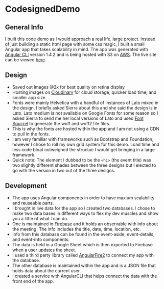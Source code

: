 # CodesignedDemo

## General Info

I built this code demo as I would approach a real life, large project. Instead of just building a static html page with some css magic, I built a small Angular app that takes scalability in mind. The app was generated with [Angular CLI](https://github.com/angular/angular-cli) version 1.4.2 and is being hosted with S3 on [AWS](https://aws.amazon.com/). The live site can be viewed [here](http://trippruittcodedemo.com/).

## Design

* Saved out images @2x for best quality on retina display
* Hosting images on [Cloudinary](https://cloudinary.com/) for cloud storage, quicker load time, and smaller app size.
* Fonts were mainly Helvetica with a handful of instances of Lato mixed in the design. I briefly asked Sierra about this and she said the design is in Lato. Lato medium is not available on Google Fonts for some reason so I asked Sierra to send me her local versions of Lato and used [Font Squirrel](https://www.fontsquirrel.com/) to generate the woff and woff2 file files.
* This is why the fonts are hosted within the app and I am not using a CDN to pull in the fonts.
* I am very familiar with frameworks such as Bootstrap and Foundation, however I chose to roll my own grid system for this demo. Load time and less code bloat outweighed the structue I would get bringing in a large framework.
* Quick note: The element I dubbed to be the ```<h1>``` (the event title) was two slightly different shades between the three designs but I elected to go with the version in two out of the three designs.

## Development

* The app uses Angular components in order to have maxium scalability and reuseable parts.
* I brought in live data for the app so I created two databases. I chose to make two data bases in different ways to flex my dev muscles and show you a little of what I can do.
* One is maintained in [Firebase](https://firebase.google.com/) and it holds an observable with info about the meeting. The info includes the title, date, time, location, etc. 
* Info from this database can be found in the event-aside, event-details, and event-info components.
* The data is held in a Google Sheet which is then exported to Firebase when a user updates the sheet.
* I used a third party library called [AngularFire2](https://github.com/angular/angularfire2) to connect my app with the database.
* The other database is maintained within the app and is a JSON file that holds data about the current user.
* I created a service with AngularCLI that helps connect the data with the front end of the app.
